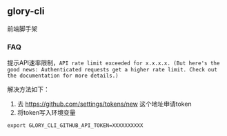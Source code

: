## glory-cli

前端脚手架



### FAQ

提示API速率限制，`API rate limit exceeded for x.x.x.x. (But here's the good news: Authenticated requests get a higher rate limit. Check out the documentation for more details.)`

解决方法如下：
1. 去 https://github.com/settings/tokens/new 这个地址申请token
2. 将token写入环境变量
  
```
export GLORY_CLI_GITHUB_API_TOKEN=XXXXXXXXXX
```


